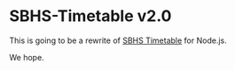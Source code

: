 SBHS-Timetable v2.0
====================

This is going to be a rewrite of [SBHS Timetable](https://github.com/sbhs-forkbombers/sbhs-timetable) for Node.js.

We hope.
